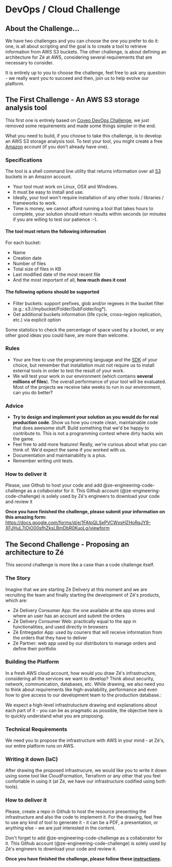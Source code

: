 # DevOps / Cloud Challenge

## About the Challenge... 

We have two challenges and you can choose the one you prefer to do it: one, is all about scripting and the goal is to create a tool to retrieve information from AWS S3 buckets. The other challenge, is about defining an architecture for Zé at AWS, considering several requirements that are necessary to consider.

It is entirely up to you to choose the challenge, feel free to ask any question - we really want you to succeed and then, join us to help evolve our platform.

## The First Challenge - An AWS S3 storage analysis tool

This first one is entirely based on [Coveo DevOps Challenge](https://github.com/coveo/devops-coding-challenge), we just removed some requirements and made some things simpler in the end.

What you need to build, if you choose to take this challenge, is to develop an AWS S3 storage analysis tool. To test your tool, you might create a free [Amazon](http://aws.amazon.com/en/free/) account (if you don't already have one).

### Specifications

The tool is a shell command line utility that returns information over all [S3](https://aws.amazon.com/documentation/s3/) buckets in an Amazon account.

- Your tool must work on Linux, OSX and Windows.
- It must be easy to install and use.
- Ideally, your tool won't require installation of any other tools / libraries / frameworks to work.
- Time is money, we cannot afford running a tool that takes hours to complete, your solution should return results within seconds (or minutes if you are willing to test our patience :-).

#### The tool must return the following information

For each bucket:
- Name
- Creation date
- Number of files
- Total size of files in KB
- Last modified date of the most recent file
- And the most important of all, **how much does it cost**
  
#### The following options should be supported

- Filter buckets: support prefixes, glob and/or regexes in the bucket filter (e.g.: s3://mybucket/Folder/SubFolder/log*).
- Get additional buckets information (life cycle, cross-region replication, etc.) via explicit option

Some statistics to check the percentage of space used by a bucket, or any other good ideas you could have, are more than welcome.

### Rules

- Your are free to use the programming language and the [SDK](https://aws.amazon.com/tools/) of your choice, but remember that installation must not require us to install external tools in order to test the result of your work.
- We will test your work in our environment (which contains **several millions of files**). The overall performance of your tool will be evaluated. Most of the projects we receive take weeks to run in our environment, can you do better?

### Advice

- **Try to design and implement your solution as you would do for real production code**. Show us how you create clean, maintainable code that does awesome stuff. Build something that we'd be happy to contribute to. This is not a programming contest where dirty hacks win the game.
- Feel free to add more features! Really, we're curious about what you can think of. We'd expect the same if you worked with us.
- Documentation and maintainability is a plus.
- Remember writing unit tests. 

### How to deliver it

Please, use Github to host your code and add @ze-engineering-code-challenge as a collaborator for it. This Github account (@ze-engineering-code-challenge) is solely used by Zé's engineers to download your code and review it

**Once you have finished the challenge, please submit your information on this amazing form:**
  https://docs.google.com/forms/d/e/1FAIpQLSePVCWxsHZHoRqJY9-XFJHuL7iOjO00sfhZksLBmDbR0KuoLg/viewform

## The Second Challenge - Proposing an architecture to Zé

This second challenge is more like a case than a code challenge itself.

### The Story

Imagine that we are starting Zé Delivery at this moment and we are recruiting the team and finally starting the development of Zé's products, which are: 

- Zé Delivery Consumer App: the one available at the app stores and where an user has an account and submit the orders 
- Zé Delivery Consumer Web: practically equal to the app in functionalities, and used directly in browsers
- Zé Entregador App: used by couriers that will receive information from the orders that they have to deliver
- Zé Partner: web app used by our distributors to manage orders and define their portfolio

### Building the Platform

In a fresh AWS cloud account, how would you draw Zé's infrastructure, considering all the services we want to develop? Think about security, network, communication, databases, etc. While drawing, we also need you to think about requirements like high-availability, performance and even how to give access to our development team to the production database.: 

We expect a high-level infrastrutucture drawing and explanations about each part of it - you can be as pragmatic as possible, the objective here is to quickly understand what you are proposing.

### Technical Requirements

We need you to propose the infrastructure with AWS in your mind - at Zé's, our entire platform runs on AWS.

### Writing it down (IaC)

After drawing the proposed infrastrucure, we would like you to write it down using some tool like CloudFormation, Terraform or any other that you feel confortable in using it (at Zé, we have our infrastructure codified using both tools).

### How to deliver it

Please, create a repo in Github to host the resource presenting the infrastructure and also the code to implement it. For the drawing, feel free to use any kind of tool to generate it - it can be a PDF, a presentation, or anything else - we are just interested in the content.

Don't forget to add @ze-engineering-code-challenge as a collaborator for it. This Github account (@ze-engineering-code-challenge) is solely used by Zé's engineers to download your code and review it. 

**Once you have finished the challenge, please follow these [instructions](https://github.com/ZXVentures/ze-code-challenges#how-to-deliver).**